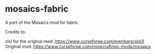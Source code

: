 # mosaics-fabric
A port of the Mosaics mod for fabric

Credits to:

xlxl for the original mod: https://www.curseforge.com/members/xlxl3
Original mod: https://www.curseforge.com/minecraft/mc-mods/mosaics
